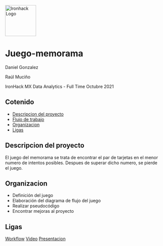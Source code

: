 <img src="https://bit.ly/2VnXWr2" alt="Ironhack Logo" width="100"/>

# Juego-memorama
Daniel Gonzalez

Raúl Muciño

IronHack MX
Data Analytics - Full Time
Octubre 2021

## Cotenido
- [Descripcion del proyecto](#descripción-del-proyecto)
- [Flujo de trabajo](#flujo-de-trabajo)
- [Organizacion](#organizacion)
- [Ligas](#ligas)

## Descripcion del proyecto
El juego del memorama se trata de encontrar el par de tarjetas en el menor numero de intentos posibles. Despues de superar dicho numero, se pierde el juego. 

## Organizacion
- Definición del juego
- Elaboración del diagrama de flujo del juego
- Realizar pseudocódigo
- Encontrar mejoras al proyecto

## Ligas

[Workflow](https://miro.com/app/board/o9J_llkMD0g=/)
[Video](https://youtu.be/j2UTSYLq6xA)
[Presentacion](https://docs.google.com/presentation/d/1skZPOOTWxe3qITpDuIJDWMm7HM_xWCpB/edit?usp=sharing&ouid=103948822616840166051&rtpof=true&sd=true)
